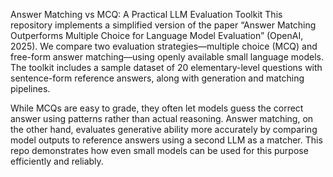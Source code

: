 Answer Matching vs MCQ: A Practical LLM Evaluation Toolkit
This repository implements a simplified version of the paper “Answer Matching Outperforms Multiple Choice for Language Model Evaluation” (OpenAI, 2025). We compare two evaluation strategies—multiple choice (MCQ) and free-form answer matching—using openly available small language models. The toolkit includes a sample dataset of 20 elementary-level questions with sentence-form reference answers, along with generation and matching pipelines.

While MCQs are easy to grade, they often let models guess the correct answer using patterns rather than actual reasoning. Answer matching, on the other hand, evaluates generative ability more accurately by comparing model outputs to reference answers using a second LLM as a matcher. This repo demonstrates how even small models can be used for this purpose efficiently and reliably.
